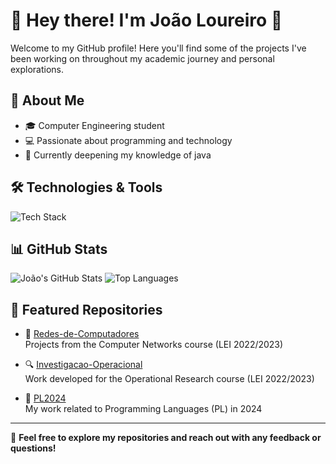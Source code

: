 # 👋 Hey there! I'm João Loureiro 🚀

Welcome to my GitHub profile! Here you'll find some of the projects I've been working on throughout my academic journey and personal explorations.

## 🧠 About Me
- 🎓 Computer Engineering student
- 💻 Passionate about programming and technology
- 🌱 Currently deepening my knowledge of java

## 🛠️ Technologies & Tools
![Tech Stack](https://skillicons.dev/icons?i=java,cpp,python,html,css,js,git,linux)

## 📊 GitHub Stats
![João's GitHub Stats](https://github-readme-stats.vercel.app/api?username=joaoloureiro17&show_icons=true&theme=tokyonight)
![Top Languages](https://github-readme-stats.vercel.app/api/top-langs/?username=joaoloureiro17&layout=compact&theme=tokyonight)

## 📌 Featured Repositories
- 📡 [Redes-de-Computadores](https://github.com/joaoloureiro17/Redes-de-Computadores)  
  Projects from the Computer Networks course (LEI 2022/2023)

- 🔍 [Investigacao-Operacional](https://github.com/joaoloureiro17/Investigacao-Operacional)  
  Work developed for the Operational Research course (LEI 2022/2023)

- 🧠 [PL2024](https://github.com/joaoloureiro17/PL2024)  
  My work related to Programming Languages (PL) in 2024

---

💬 **Feel free to explore my repositories and reach out with any feedback or questions!**
